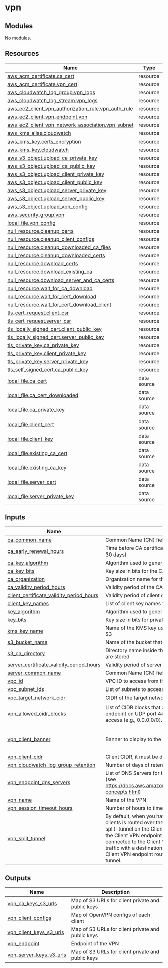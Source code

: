 # vpn

<!-- BEGIN_TF_DOCS -->
## Modules

No modules.
## Resources

| Name | Type |
|------|------|
| [aws_acm_certificate.ca_cert](https://registry.terraform.io/providers/hashicorp/aws/latest/docs/resources/acm_certificate) | resource |
| [aws_acm_certificate.vpn_cert](https://registry.terraform.io/providers/hashicorp/aws/latest/docs/resources/acm_certificate) | resource |
| [aws_cloudwatch_log_group.vpn_logs](https://registry.terraform.io/providers/hashicorp/aws/latest/docs/resources/cloudwatch_log_group) | resource |
| [aws_cloudwatch_log_stream.vpn_logs](https://registry.terraform.io/providers/hashicorp/aws/latest/docs/resources/cloudwatch_log_stream) | resource |
| [aws_ec2_client_vpn_authorization_rule.vpn_auth_rule](https://registry.terraform.io/providers/hashicorp/aws/latest/docs/resources/ec2_client_vpn_authorization_rule) | resource |
| [aws_ec2_client_vpn_endpoint.vpn](https://registry.terraform.io/providers/hashicorp/aws/latest/docs/resources/ec2_client_vpn_endpoint) | resource |
| [aws_ec2_client_vpn_network_association.vpn_subnet](https://registry.terraform.io/providers/hashicorp/aws/latest/docs/resources/ec2_client_vpn_network_association) | resource |
| [aws_kms_alias.cloudwatch](https://registry.terraform.io/providers/hashicorp/aws/latest/docs/resources/kms_alias) | resource |
| [aws_kms_key.certs_encryption](https://registry.terraform.io/providers/hashicorp/aws/latest/docs/resources/kms_key) | resource |
| [aws_kms_key.cloudwatch](https://registry.terraform.io/providers/hashicorp/aws/latest/docs/resources/kms_key) | resource |
| [aws_s3_object.upload_ca_private_key](https://registry.terraform.io/providers/hashicorp/aws/latest/docs/resources/s3_object) | resource |
| [aws_s3_object.upload_ca_public_key](https://registry.terraform.io/providers/hashicorp/aws/latest/docs/resources/s3_object) | resource |
| [aws_s3_object.upload_client_private_key](https://registry.terraform.io/providers/hashicorp/aws/latest/docs/resources/s3_object) | resource |
| [aws_s3_object.upload_client_public_key](https://registry.terraform.io/providers/hashicorp/aws/latest/docs/resources/s3_object) | resource |
| [aws_s3_object.upload_server_private_key](https://registry.terraform.io/providers/hashicorp/aws/latest/docs/resources/s3_object) | resource |
| [aws_s3_object.upload_server_public_key](https://registry.terraform.io/providers/hashicorp/aws/latest/docs/resources/s3_object) | resource |
| [aws_s3_object.upload_vpn_config](https://registry.terraform.io/providers/hashicorp/aws/latest/docs/resources/s3_object) | resource |
| [aws_security_group.vpn](https://registry.terraform.io/providers/hashicorp/aws/latest/docs/resources/security_group) | resource |
| [local_file.vpn_config](https://registry.terraform.io/providers/hashicorp/local/latest/docs/resources/file) | resource |
| [null_resource.cleanup_certs](https://registry.terraform.io/providers/hashicorp/null/latest/docs/resources/resource) | resource |
| [null_resource.cleanup_client_configs](https://registry.terraform.io/providers/hashicorp/null/latest/docs/resources/resource) | resource |
| [null_resource.cleanup_downloaded_ca_files](https://registry.terraform.io/providers/hashicorp/null/latest/docs/resources/resource) | resource |
| [null_resource.cleanup_downloaded_certs](https://registry.terraform.io/providers/hashicorp/null/latest/docs/resources/resource) | resource |
| [null_resource.download_certs](https://registry.terraform.io/providers/hashicorp/null/latest/docs/resources/resource) | resource |
| [null_resource.download_existing_ca](https://registry.terraform.io/providers/hashicorp/null/latest/docs/resources/resource) | resource |
| [null_resource.download_server_and_ca_certs](https://registry.terraform.io/providers/hashicorp/null/latest/docs/resources/resource) | resource |
| [null_resource.wait_for_ca_download](https://registry.terraform.io/providers/hashicorp/null/latest/docs/resources/resource) | resource |
| [null_resource.wait_for_cert_download](https://registry.terraform.io/providers/hashicorp/null/latest/docs/resources/resource) | resource |
| [null_resource.wait_for_cert_download_client](https://registry.terraform.io/providers/hashicorp/null/latest/docs/resources/resource) | resource |
| [tls_cert_request.client_csr](https://registry.terraform.io/providers/hashicorp/tls/latest/docs/resources/cert_request) | resource |
| [tls_cert_request.server_csr](https://registry.terraform.io/providers/hashicorp/tls/latest/docs/resources/cert_request) | resource |
| [tls_locally_signed_cert.client_public_key](https://registry.terraform.io/providers/hashicorp/tls/latest/docs/resources/locally_signed_cert) | resource |
| [tls_locally_signed_cert.server_public_key](https://registry.terraform.io/providers/hashicorp/tls/latest/docs/resources/locally_signed_cert) | resource |
| [tls_private_key.ca_private_key](https://registry.terraform.io/providers/hashicorp/tls/latest/docs/resources/private_key) | resource |
| [tls_private_key.client_private_key](https://registry.terraform.io/providers/hashicorp/tls/latest/docs/resources/private_key) | resource |
| [tls_private_key.server_private_key](https://registry.terraform.io/providers/hashicorp/tls/latest/docs/resources/private_key) | resource |
| [tls_self_signed_cert.ca_public_key](https://registry.terraform.io/providers/hashicorp/tls/latest/docs/resources/self_signed_cert) | resource |
| [local_file.ca_cert](https://registry.terraform.io/providers/hashicorp/local/latest/docs/data-sources/file) | data source |
| [local_file.ca_cert_downloaded](https://registry.terraform.io/providers/hashicorp/local/latest/docs/data-sources/file) | data source |
| [local_file.ca_private_key](https://registry.terraform.io/providers/hashicorp/local/latest/docs/data-sources/file) | data source |
| [local_file.client_cert](https://registry.terraform.io/providers/hashicorp/local/latest/docs/data-sources/file) | data source |
| [local_file.client_key](https://registry.terraform.io/providers/hashicorp/local/latest/docs/data-sources/file) | data source |
| [local_file.existing_ca_cert](https://registry.terraform.io/providers/hashicorp/local/latest/docs/data-sources/file) | data source |
| [local_file.existing_ca_key](https://registry.terraform.io/providers/hashicorp/local/latest/docs/data-sources/file) | data source |
| [local_file.server_cert](https://registry.terraform.io/providers/hashicorp/local/latest/docs/data-sources/file) | data source |
| [local_file.server_private_key](https://registry.terraform.io/providers/hashicorp/local/latest/docs/data-sources/file) | data source |
## Inputs

| Name | Description | Type | Default | Required |
|------|-------------|------|---------|:--------:|
| <a name="input_ca_common_name"></a> [ca\_common\_name](#input\_ca\_common\_name) | Common Name (CN) field for the CA certificate | `string` | `"common.local"` | no |
| <a name="input_ca_early_renewal_hours"></a> [ca\_early\_renewal\_hours](#input\_ca\_early\_renewal\_hours) | Time before CA certificate expiration to renew it, in hours (default: 30 days) | `number` | `720` | no |
| <a name="input_ca_key_algorithm"></a> [ca\_key\_algorithm](#input\_ca\_key\_algorithm) | Algorithm used to generate the CA private key | `string` | `"RSA"` | no |
| <a name="input_ca_key_bits"></a> [ca\_key\_bits](#input\_ca\_key\_bits) | Key size in bits for the CA private key | `number` | `4096` | no |
| <a name="input_ca_organization"></a> [ca\_organization](#input\_ca\_organization) | Organization name for the CA certificate | `string` | `"Organization CA VPN"` | no |
| <a name="input_ca_validity_period_hours"></a> [ca\_validity\_period\_hours](#input\_ca\_validity\_period\_hours) | Validity period of the CA certificate in hours (default: 10 years) | `number` | `87600` | no |
| <a name="input_client_certificate_validity_period_hours"></a> [client\_certificate\_validity\_period\_hours](#input\_client\_certificate\_validity\_period\_hours) | Validity period of client certificates in hours (default: 1 year) | `number` | `8760` | no |
| <a name="input_client_key_names"></a> [client\_key\_names](#input\_client\_key\_names) | List of client key names to generate certificates for | `list(string)` | n/a | yes |
| <a name="input_key_algorithm"></a> [key\_algorithm](#input\_key\_algorithm) | Algorithm used to generate private keys (client, server) | `string` | `"RSA"` | no |
| <a name="input_key_bits"></a> [key\_bits](#input\_key\_bits) | Key size in bits for private keys (client, server) | `number` | `4096` | no |
| <a name="input_kms_key_name"></a> [kms\_key\_name](#input\_kms\_key\_name) | Name of the KMS key used for encrypting certificates and keys in S3 | `string` | `"vpn-certs-kms-key"` | no |
| <a name="input_s3_bucket_name"></a> [s3\_bucket\_name](#input\_s3\_bucket\_name) | Name of the bucket that stores the certificates and keys | `string` | n/a | yes |
| <a name="input_s3_ca_directory"></a> [s3\_ca\_directory](#input\_s3\_ca\_directory) | Directory name inside the S3 bucket where CA and certificates are stored | `string` | `"my-ca"` | no |
| <a name="input_server_certificate_validity_period_hours"></a> [server\_certificate\_validity\_period\_hours](#input\_server\_certificate\_validity\_period\_hours) | Validity period of server certificates in hours (default: 1 year) | `number` | `8760` | no |
| <a name="input_server_common_name"></a> [server\_common\_name](#input\_server\_common\_name) | Common Name (CN) field for the server certificate | `string` | `"server.common.local"` | no |
| <a name="input_vpc_id"></a> [vpc\_id](#input\_vpc\_id) | VPC ID to access from the VPN | `string` | n/a | yes |
| <a name="input_vpc_subnet_ids"></a> [vpc\_subnet\_ids](#input\_vpc\_subnet\_ids) | List of subnets to access | `set(string)` | n/a | yes |
| <a name="input_vpc_target_network_cidr"></a> [vpc\_target\_network\_cidr](#input\_vpc\_target\_network\_cidr) | CIDR of the target network to access | `string` | n/a | yes |
| <a name="input_vpn_allowed_cidr_blocks"></a> [vpn\_allowed\_cidr\_blocks](#input\_vpn\_allowed\_cidr\_blocks) | List of CIDR blocks that are allowed to access the Client VPN endpoint on UDP port 443. Use caution when allowing wide access (e.g., 0.0.0.0/0). | `list(string)` | <pre>[<br/>  "0.0.0.0/0"<br/>]</pre> | no |
| <a name="input_vpn_client_banner"></a> [vpn\_client\_banner](#input\_vpn\_client\_banner) | Banner to display to the users of the VPN | `string` | `"This VPN is for authorized users only. All activities may be monitored and recorded."` | no |
| <a name="input_vpn_client_cidr"></a> [vpn\_client\_cidr](#input\_vpn\_client\_cidr) | Client CIDR, it must be different from the primary VPC CIDR | `string` | `"172.0.0.0/22"` | no |
| <a name="input_vpn_cloudwatch_log_group_retention"></a> [vpn\_cloudwatch\_log\_group\_retention](#input\_vpn\_cloudwatch\_log\_group\_retention) | Number of days of retention to keep vpn logs | `number` | `365` | no |
| <a name="input_vpn_endpoint_dns_servers"></a> [vpn\_endpoint\_dns\_servers](#input\_vpn\_endpoint\_dns\_servers) | List of DNS Servers for the VPN, defaults on the one of the VPC (see https://docs.aws.amazon.com/vpc/latest/userguide/AmazonDNS-concepts.html) | `list(string)` | <pre>[<br/>  "169.254.169.253"<br/>]</pre> | no |
| <a name="input_vpn_name"></a> [vpn\_name](#input\_vpn\_name) | Name of the VPN | `string` | n/a | yes |
| <a name="input_vpn_session_timeout_hours"></a> [vpn\_session\_timeout\_hours](#input\_vpn\_session\_timeout\_hours) | Number of hours to timeout a session of the VPN connection | `number` | `8` | no |
| <a name="input_vpn_split_tunnel"></a> [vpn\_split\_tunnel](#input\_vpn\_split\_tunnel) | By default, when you have a Client VPN endpoint, all traffic from clients is routed over the Client VPN tunnel. When you enable split-tunnel on the Client VPN endpoint, we push the routes on the Client VPN endpoint route table to the device that is connected to the Client VPN endpoint. This ensures that only traffic with a destination to the network matching a route from the Client VPN endpoint route table is routed over the Client VPN tunnel. | `bool` | `false` | no |
## Outputs

| Name | Description |
|------|-------------|
| <a name="output_vpn_ca_keys_s3_urls"></a> [vpn\_ca\_keys\_s3\_urls](#output\_vpn\_ca\_keys\_s3\_urls) | Map of S3 URLs for client private and public keys |
| <a name="output_vpn_client_configs"></a> [vpn\_client\_configs](#output\_vpn\_client\_configs) | Map of OpenVPN configs of each client |
| <a name="output_vpn_client_keys_s3_urls"></a> [vpn\_client\_keys\_s3\_urls](#output\_vpn\_client\_keys\_s3\_urls) | Map of S3 URLs for client private and public keys |
| <a name="output_vpn_endpoint"></a> [vpn\_endpoint](#output\_vpn\_endpoint) | Endpoint of the VPN |
| <a name="output_vpn_server_keys_s3_urls"></a> [vpn\_server\_keys\_s3\_urls](#output\_vpn\_server\_keys\_s3\_urls) | Map of S3 URLs for client private and public keys |
<!-- END_TF_DOCS -->
